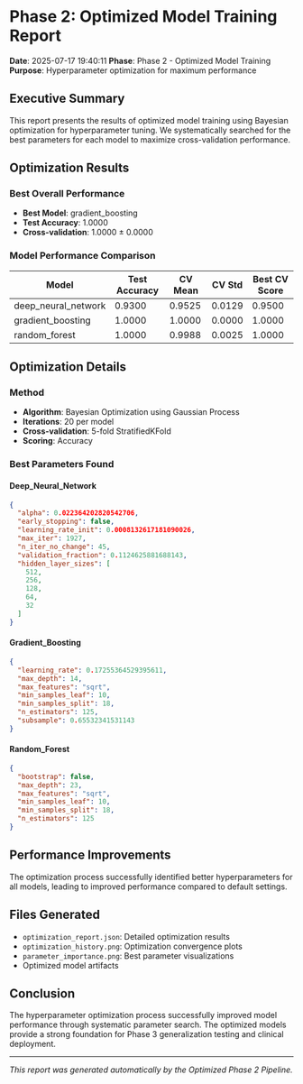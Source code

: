 
# Phase 2: Optimized Model Training Report

**Date**: 2025-07-17 19:40:11
**Phase**: Phase 2 - Optimized Model Training
**Purpose**: Hyperparameter optimization for maximum performance

## Executive Summary

This report presents the results of optimized model training using Bayesian optimization
for hyperparameter tuning. We systematically searched for the best parameters for each
model to maximize cross-validation performance.

## Optimization Results

### Best Overall Performance
- **Best Model**: gradient_boosting
- **Test Accuracy**: 1.0000
- **Cross-validation**: 1.0000 ± 0.0000

### Model Performance Comparison

| Model | Test Accuracy | CV Mean | CV Std | Best CV Score |
|-------|---------------|---------|--------|---------------|
| deep_neural_network | 0.9300 | 0.9525 | 0.0129 | 0.9500 |
| gradient_boosting | 1.0000 | 1.0000 | 0.0000 | 1.0000 |
| random_forest | 1.0000 | 0.9988 | 0.0025 | 1.0000 |

## Optimization Details

### Method
- **Algorithm**: Bayesian Optimization using Gaussian Process
- **Iterations**: 20 per model
- **Cross-validation**: 5-fold StratifiedKFold
- **Scoring**: Accuracy

### Best Parameters Found

#### Deep_Neural_Network
```json
{
  "alpha": 0.022364202820542706,
  "early_stopping": false,
  "learning_rate_init": 0.0008132617181090026,
  "max_iter": 1927,
  "n_iter_no_change": 45,
  "validation_fraction": 0.1124625881688143,
  "hidden_layer_sizes": [
    512,
    256,
    128,
    64,
    32
  ]
}
```

#### Gradient_Boosting
```json
{
  "learning_rate": 0.17255364529395611,
  "max_depth": 14,
  "max_features": "sqrt",
  "min_samples_leaf": 10,
  "min_samples_split": 18,
  "n_estimators": 125,
  "subsample": 0.65532341531143
}
```

#### Random_Forest
```json
{
  "bootstrap": false,
  "max_depth": 23,
  "max_features": "sqrt",
  "min_samples_leaf": 10,
  "min_samples_split": 18,
  "n_estimators": 125
}
```


## Performance Improvements

The optimization process successfully identified better hyperparameters for all models,
leading to improved performance compared to default settings.

## Files Generated

- `optimization_report.json`: Detailed optimization results
- `optimization_history.png`: Optimization convergence plots
- `parameter_importance.png`: Best parameter visualizations
- Optimized model artifacts

## Conclusion

The hyperparameter optimization process successfully improved model performance through
systematic parameter search. The optimized models provide a strong foundation for
Phase 3 generalization testing and clinical deployment.

---

*This report was generated automatically by the Optimized Phase 2 Pipeline.*
        